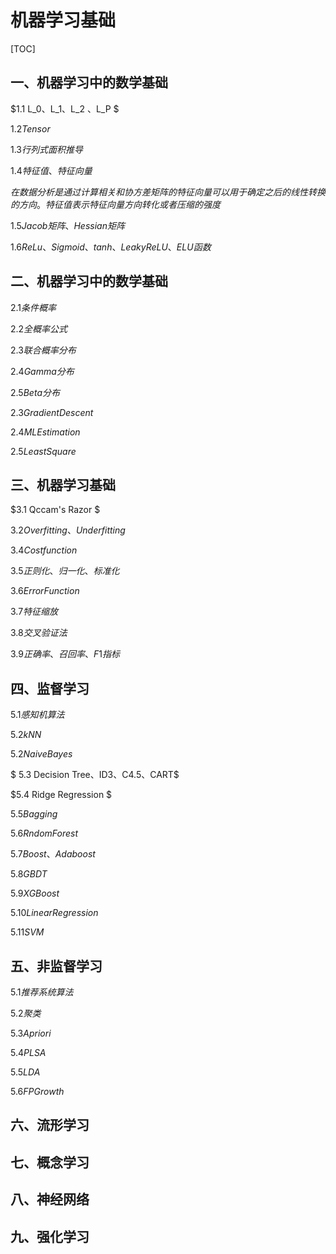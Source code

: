 ﻿# 机器学习基础

[TOC]

## 一、机器学习中的数学基础

$1.1 L_0、L_1、L_2 、L_P $

$1.2 Tensor$

$1.3 行列式面积推导$

$1.4 特征值、特征向量$

$在数据分析是通过计算相关和协方差矩阵的特征向量可以用于确定之后的线性转换的方向。特征值表示特征向量方向转化或者压缩的强度$

$1.5 Jacob矩阵、Hessian矩阵$

$1.6 ReLu、Sigmoid、tanh、Leaky ReLU、ELU函数$

## 二、机器学习中的数学基础

$2.1 条件概率$

$2.2 全概率公式$

$2.3 联合概率分布$

$2.4 Gamma分布$

$2.5 Beta分布$

$2.3 Gradient  Descent$

$2.4 ML Estimation$

$2.5 Least Square$

## 三、机器学习基础

$3.1 Qccam's Razor $

$3.2 Overfitting、Underfitting$

$3.4 Costfunction$

$3.5 正则化、归一化、标准化$

$3.6 Error Function$

$3.7 特征缩放$

$3.8 交叉验证法$

$3.9 正确率、召回率、F1指标$

## 四、监督学习

$5.1 感知机算法$

$5.2 kNN$

$5.2 Naive Bayes$

$ 5.3 Decision Tree、ID3、C4.5、CART$

$5.4 Ridge Regression $

$5.5 Bagging$

$5.6 Rndom Forest$

$5.7 Boost、Adaboost$

$5.8GBDT$

$5.9 XGBoost$

$5.10 Linear Regression$

$5.11 SVM$

## 五、非监督学习

$5.1 推荐系统算法$

$5.2 聚类$

$5.3Apriori$

$5.4PLSA$

$5.5 LDA$

$5.6 FP Growth$

## 六、流形学习

## 七、概念学习

## 八、神经网络

## 九、强化学习


